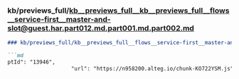 ### kb/previews_full/kb__previews_full__kb__previews_full__flows__service-first__master-and-slot@guest.har.part012.md.part001.md.part002.md

```md
### kb/previews_full/kb__previews_full__flows__service-first__master-and-slot@guest.har.part012.md.part001.md (part 002)

```md
ptId": "13946",
                    "url": "https://n958200.alteg.io/chunk-KO722YSM.js",
         
```

```

```
